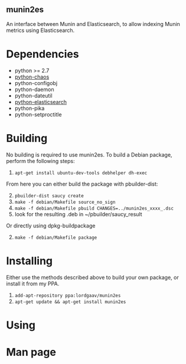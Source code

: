 munin2es
--------

An interface between Munin and Elasticsearch, to allow indexing Munin metrics using Elasticsearch.

Dependencies
============

* python >= 2.7
* [python-chaos]
* python-configobj
* python-daemon
* python-dateutil
* [python-elasticsearch]
* python-pika
* python-setproctitle

Building
========

No building is required to use munin2es. To build a Debian package, perform the following steps:

1. `apt-get install ubuntu-dev-tools debhelper dh-exec`

From here you can either build the package with pbuilder-dist:

2. `pbuilder-dist saucy create`
3. `make -f debian/Makefile source_no_sign`
4. `make -f debian/Makefile pbuild CHANGES=../munin2es_xxxx_.dsc`
5. look for the resulting .deb in ~/pbuilder/saucy_result

Or directly using dpkg-buildpackage

2. `make -f debian/Makefile package`


Installing
==========

Either use the methods described above to build your own package, or install it from my PPA.

1. `add-apt-repository ppa:lordgaav/munin2es`
2. `apt-get update && apt-get install munin2es`

Using
=====


Man page
========
```
```

[python-chaos]: https://github.com/LordGaav/python-chaos
[python-elasticsearch]: https://github.com/LordGaav/python-elasticsearch
